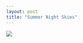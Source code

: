 ```yaml
---
layout: post
title: "Summer Night Skies"
---
```

<img id="img" src=" {{ site.baseurl}}/images/24-08-16-20-Summer-Night-Skies.png"/>
